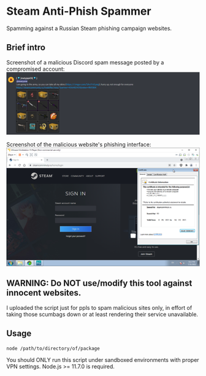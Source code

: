 # Steam Anti-Phish Spammer
Spamming against a Russian Steam phishing campaign websites.

## Brief intro
Screenshot of a malicious Discord spam message posted by a compromised account:
![Discord spam](screenshots/img01.png)

Screenshot of the malicious website's phishing interface:
![Discord spam](screenshots/img02.png)

## WARNING: Do NOT use/modify this tool against innocent websites.
I uploaded the script just for ppls to spam malicious sites only, in effort of taking those scumbags down or at least rendering their service unavailable.

## Usage
`node /path/to/directory/of/package`  
  
You should ONLY run this script under sandboxed environments with proper VPN settings. Node.js >= 11.7.0 is required.
